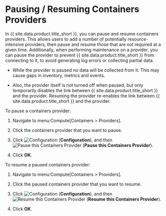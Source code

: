 # Pausing / Resuming Containers Providers

In {{ site.data.product.title_short }}, you can pause and resume containers
providers. This allows users to add a number of potentially
resource-intensive providers, then pause and resume those that are not
required at a given time. Additionally, when performing maintenance on a
provider, you can pause the provider to prevent {{ site.data.product.title_short }}
from connecting to it, to avoid generating log errors or collecting
partial data.

<div class="note">

  - While the provider is paused no data will be collected from it. This
    may cause gaps in inventory, metrics and events.

  - Also, the provider itself is not turned off when paused, but only
    temporarily disables the link between {{ site.data.product.title_short }} and the
    provider. Resuming the provider re-enables the link between
    {{ site.data.product.title_short }} and the provider.

</div>

To pause a containers provider:

1.  Navigate to menu:Compute\[Containers \> Providers\].

2.  Click the containers provider that you want to pause.

3.  Click ![Configuration](../images/1847.png) (**Configuration**), and
    then ![Pause this Containers
    Provider](../images/pause-containers-provider.png) (**Pause this
    Containers Provider**).

4.  Click **OK**.

To resume a paused containers provider:

1.  Navigate to menu:Compute\[Containers \> Providers\].

2.  Click the paused containers provider that you want to resume.

3.  Click ![Configuration](../images/1847.png) (**Configuration**), and
    then ![Resume this Containers
    Provider](../images/resume-containers-provider.png) (**Resume this
    Containers Provider**).

4.  Click **OK**.
